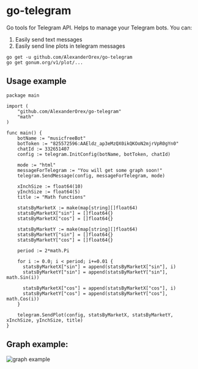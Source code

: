 # go-telegram
Go tools for Telegram API. Helps to manage your Telegram bots.
You can:
1. Easily send text messages
1. Easily send line plots in telegram messages 

```
go get -u github.com/AlexanderOrex/go-telegram
go get gonum.org/v1/plot/...
```

## Usage example
```
package main

import (
    "github.com/AlexanderOrex/go-telegram"
    "math"
)

func main() {
    botName := "musicfreeBot"
    botToken := "825572596:AAEldz_ap3eMzQX0ikQKOoN2mjrVpR0gYn0"
    chatId := 332651407
    config := telegram.InitConfig(botName, botToken, chatId)

    mode := "html"
    messageForTelegram := "You will get some graph soon!"
    telegram.SendMessage(config, messageForTelegram, mode)

    xInchSize := float64(10)
    yInchSize := float64(5)
    title := "Math functions"

    statsByMarketX := make(map[string][]float64)
    statsByMarketX["sin"] = []float64{}
    statsByMarketX["cos"] = []float64{}

    statsByMarketY := make(map[string][]float64)
    statsByMarketY["sin"] = []float64{}
    statsByMarketY["cos"] = []float64{}

    period := 2*math.Pi

    for i := 0.0; i < period; i+=0.01 {
      statsByMarketX["sin"] = append(statsByMarketX["sin"], i)
      statsByMarketY["sin"] = append(statsByMarketY["sin"], math.Sin(i))

      statsByMarketX["cos"] = append(statsByMarketX["cos"], i)
      statsByMarketY["cos"] = append(statsByMarketY["cos"], math.Cos(i))
    }

    telegram.SendPlot(config, statsByMarketX, statsByMarketY, xInchSize, yInchSize, title)
}
```

## Graph example:
![graph example](https://i.ibb.co/vP3vgWj/sin-cos.jpg)
